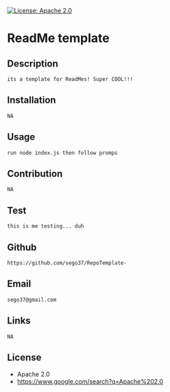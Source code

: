 
[![License: Apache 2.0](https://img.shields.io/badge/License-Apache%202.0-yellow.svg)](https://opensource.org/licenses/Apache%202.0)

# ReadMe template 

## Description
```
its a template for ReadMes! Super COOL!!!

```
##  Installation

```
NA

```

## Usage

```
run node index.js then follow promps

```

## Contribution

```
NA

```

## Test

```
this is me testing... duh

```

## Github

```
https://github.com/sego37/RepoTemplate-

```

## Email

```
sego37@gmail.com

```

## Links

```
NA

```

## License
- Apache 2.0
- https://www.google.com/search?q=Apache%202.0     



